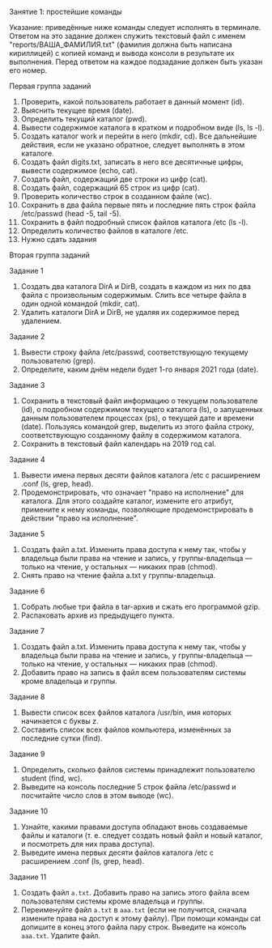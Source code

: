 Занятие 1: простейшие команды

Указание: приведённые ниже команды следует исполнять в терминале. Ответом на это задание должен служить текстовый файл c именем "reports/ВАША_ФАМИЛИЯ.txt" (фамилия должна быть написана кириллицей) с копией команд и вывода консоли в результате их выполнения. Перед ответом на каждое подзадание должен быть указан его номер.

Первая группа заданий
1. Проверить, какой пользователь работает в данный момент (id).
2. Выяснить текущее время (date).
3. Определить текущий каталог (pwd).
4. Вывести содержимое каталога в кратком и подробном виде (ls, ls -l).
5. Создать каталог work и перейти в него (mkdir, cd). Все дальнейшие действия, если не указано обратное, следует выполнять в этом каталоге.
6. Создать файл digits.txt, записать в него все десятичные цифры, вывести содержимое (echo, cat).
7. Создать файл, содержащий две строки из цифр (cat).
8. Создать файл, содержащий 65 строк из цифр (cat).
9. Проверить количество строк в созданном файле (wc).
10. Сохранить в два файла первые пять и последние пять строк файла /etc/passwd (head -5, tail -5).
11. Сохранить в файл подробный список файлов каталога /etc (ls -l).
12. Определить количество файлов в каталоге /etc.
13. Нужно сдать задания


Вторая группа заданий

Задание 1
1. Создать два каталога DirA и DirB, создать в каждом из них по два файла с произвольным содержимым. Слить все четыре файла в один одной командой (mkdir, cat).
2. Удалить каталоги DirA и DirB, не удаляя их содержимое перед удалением.

Задание 2
1. Вывести строку файла /etc/passwd, соответствующую текущему пользователю (grep).
2. Определите, каким днём недели будет 1-го января 2021 года  (date).

Задание 3
1. Сохранить в текстовый файл информацию о текущем пользователе (id), о подробном содержимом текущего каталога (ls), о запущенных данным пользователем процессах (ps), о текущей дате и времени (date). Пользуясь командой grep, выделить из этого файла строку, соответствующую созданному файлу в содержимом каталога.
2. Сохранить в текстовый файл календарь на 2019 год cal.

Задание 4
1. Вывести имена первых десяти файлов каталога /etc с расширением .conf (ls, grep, head).
2. Продемонстрировать, что означает "право на исполнение" для каталога. Для этого создайте каталог, измените его атрибут, примените к нему команды, позволяющие продемонстрировать в действии  "право на исполнение".

Задание 5
1. Создать файл a.txt. Изменить права доступа к нему так, чтобы у владельца были права на чтение и запись, у группы-владельца — только на чтение, у остальных — никаких прав (chmod).
2. Снять право на чтение файла a.txt у группы-владельца.

Задание 6
1. Собрать любые три файла в tar-архив и сжать его программой gzip.
2. Распаковать архив из предыдущего пункта.

Задание 7
1. Создать файл a.txt. Изменить права доступа к нему так, чтобы у владельца были права на чтение и запись, у группы-владельца — только на чтение, у остальных — никаких прав (chmod).
2. Добавить право на запись в файл всем пользователям системы кроме владельца и группы.

Задание 8
1. Вывести список всех файлов каталога /usr/bin, имя которых начинается с буквы z.
2. Составить список всех файлов компьютера, изменённых за последние сутки (find).

Задание 9
1. Определить, сколько файлов системы принадлежит пользователю student (find, wc).
2. Выведите на консоль последние 5 строк файла /etc/passwd и посчитайте число слов в этом выводе (wc).

Задание 10
1. Узнайте, какими правами доступа обладают вновь создаваемые файлы и каталоги (т. е. следует создать новый файл и новый каталог, и посмотреть для них права доступа).
2. Выведите имена первых десяти файлов каталога /etc с расширением .conf (ls, grep, head).

Задание 11
1. Создать файл `a.txt`. Добавить право на запись этого файла всем пользователям системы кроме владельца и группы.
2. Переименуйте файл `a.txt` в `aaa.txt` (если не получится, сначала измените права на доступ к этому файлу). При помощи команды cat допишите в конец этого файла пару строк. Выведите на консоль `aaa.txt`. Удалите файл.

